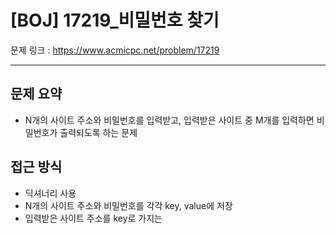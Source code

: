 # [BOJ] 17219_비밀번호 찾기

문제 링크 : https://www.acmicpc.net/problem/17219

-------------
## 문제 요약
  - N개의 사이트 주소와 비밀번호를 입력받고, 입력받은 사이트 중 M개를 입력하면 비밀번호가 출력되도록 하는 문제

## 접근 방식
  - 딕셔너리 사용
  - N개의 사이트 주소와 비밀번호를 각각 key, value에 저장
  - 입력받은 사이트 주소를 key로 가지는 
